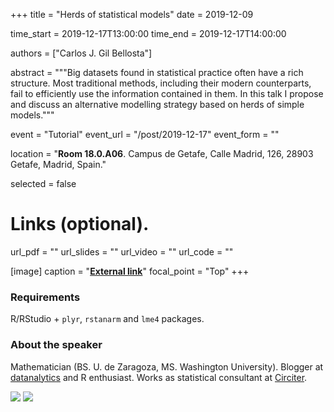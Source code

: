 +++
title = "Herds of statistical models"
date = 2019-12-09

time_start = 2019-12-17T13:00:00
time_end = 2019-12-17T14:00:00

authors = ["Carlos J. Gil Bellosta"]

abstract = """Big datasets found in statistical practice often have a rich structure. Most traditional methods, including their modern counterparts, fail to efficiently use the information contained in them. In this talk I propose and discuss an alternative modelling strategy based on herds of simple models."""

event = "Tutorial"
event_url = "/post/2019-12-17"
event_form = ""

location = "**Room 18.0.A06**. Campus de Getafe, Calle Madrid, 126, 28903 Getafe, Madrid, Spain."
  
selected = false

# Links (optional).
url_pdf = ""
url_slides = ""
url_video = ""
url_code = ""

[image]
  caption = "[**External link**](https://github.com/cjgb)"
  focal_point = "Top" 
+++

### Requirements

R/RStudio + `plyr`, `rstanarm` and `lme4` packages.

### About the speaker

Mathematician (BS. U. de Zaragoza, MS. Washington University). Blogger at [datanalytics](http://datanalytics.com/) and R enthusiast. Works as statistical consultant at [Circiter](http://circiter.es/).

![](/img/sessions/2019-12-17-1.jpg)
![](/img/sessions/2019-12-17-2.jpg)
